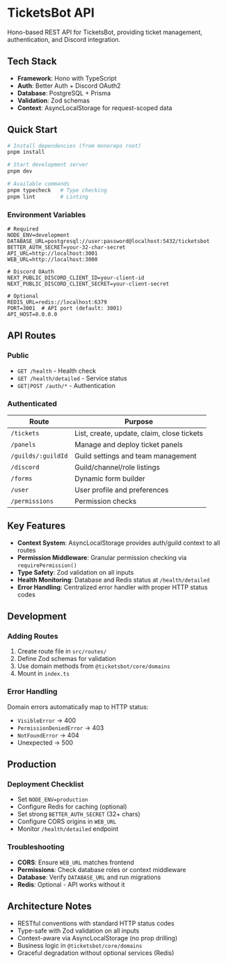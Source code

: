 # TicketsBot API

Hono-based REST API for TicketsBot, providing ticket management, authentication, and Discord integration.

## Tech Stack

- **Framework**: Hono with TypeScript
- **Auth**: Better Auth + Discord OAuth2
- **Database**: PostgreSQL + Prisma
- **Validation**: Zod schemas
- **Context**: AsyncLocalStorage for request-scoped data

## Quick Start

```bash
# Install dependencies (from monorepo root)
pnpm install

# Start development server
pnpm dev

# Available commands
pnpm typecheck   # Type checking
pnpm lint        # Linting
```

### Environment Variables

```env
# Required
NODE_ENV=development
DATABASE_URL=postgresql://user:password@localhost:5432/ticketsbot
BETTER_AUTH_SECRET=your-32-char-secret
API_URL=http://localhost:3001
WEB_URL=http://localhost:3000

# Discord OAuth
NEXT_PUBLIC_DISCORD_CLIENT_ID=your-client-id
NEXT_PUBLIC_DISCORD_CLIENT_SECRET=your-client-secret

# Optional
REDIS_URL=redis://localhost:6379
PORT=3001  # API port (default: 3001)
API_HOST=0.0.0.0
```

## API Routes

### Public

- `GET /health` - Health check
- `GET /health/detailed` - Service status
- `GET|POST /auth/*` - Authentication

### Authenticated

| Route              | Purpose                                    |
| ------------------ | ------------------------------------------ |
| `/tickets`         | List, create, update, claim, close tickets |
| `/panels`          | Manage and deploy ticket panels            |
| `/guilds/:guildId` | Guild settings and team management         |
| `/discord`         | Guild/channel/role listings                |
| `/forms`           | Dynamic form builder                       |
| `/user`            | User profile and preferences               |
| `/permissions`     | Permission checks                          |

## Key Features

- **Context System**: AsyncLocalStorage provides auth/guild context to all routes
- **Permission Middleware**: Granular permission checking via `requirePermission()`
- **Type Safety**: Zod validation on all inputs
- **Health Monitoring**: Database and Redis status at `/health/detailed`
- **Error Handling**: Centralized error handler with proper HTTP status codes

## Development

### Adding Routes

1. Create route file in `src/routes/`
2. Define Zod schemas for validation
3. Use domain methods from `@ticketsbot/core/domains`
4. Mount in `index.ts`

### Error Handling

Domain errors automatically map to HTTP status:

- `VisibleError` → 400
- `PermissionDeniedError` → 403
- `NotFoundError` → 404
- Unexpected → 500

## Production

### Deployment Checklist

- Set `NODE_ENV=production`
- Configure Redis for caching (optional)
- Set strong `BETTER_AUTH_SECRET` (32+ chars)
- Configure CORS origins in `WEB_URL`
- Monitor `/health/detailed` endpoint

### Troubleshooting

- **CORS**: Ensure `WEB_URL` matches frontend
- **Permissions**: Check database roles or context middleware
- **Database**: Verify `DATABASE_URL` and run migrations
- **Redis**: Optional - API works without it

## Architecture Notes

- RESTful conventions with standard HTTP status codes
- Type-safe with Zod validation on all inputs
- Context-aware via AsyncLocalStorage (no prop drilling)
- Business logic in `@ticketsbot/core/domains`
- Graceful degradation without optional services (Redis)
